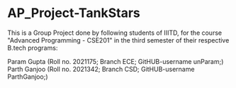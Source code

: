 # AP_Project-TankStars

This is a Group Project done by following students of IIITD, for the course "Advanced Programming - CSE201" in the third semester of their respective B.tech programs:

Param Gupta (Roll no. 2021175; Branch ECE; GitHUB-username unParam;)
Parth Ganjoo (Roll no. 2021342; Branch CSD; GitHUB-username ParthGanjoo;)
